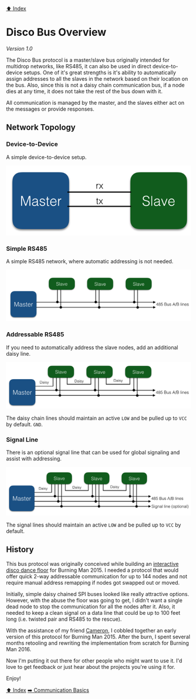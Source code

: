 [:arrow_up: Index](#README.md)

# Disco Bus Overview

_Version 1.0_

The Disco Bus protocol is a master/slave bus originally intended for multidrop networks, like RS485,
it can also be used in direct device-to-device setups. One of it's great strengths is
it's ability to automatically assign addresses to all the slaves in the network based on
their location on the bus. Also, since this is not a daisy chain communication bus, if
a node dies at any time, it does not take the rest of the bus down with it.

All communication is managed by the master, and the slaves either act on the messages or
provide responses.

## Network Topology

### Device-to-Device

A simple device-to-device setup.

![Simple Device-to-Device](../images/d2d.png?raw=true)

### Simple RS485

A simple RS485 network, where automatic addressing is not needed.

![Simple RS485](../images/rs485-simple.png?raw=true)

### Addressable RS485

If you need to automatically address the slave nodes, add an additional daisy line.

![RS485 with Daisy](../images/rs485-daisy.png?raw=true)

The daisy chain lines should maintain an active `LOW` and be pulled up to `VCC` by default. 
`GND`.

### Signal Line

There is an optional signal line that can be used for global signaling and assist with addressing.

![RS485 with Daisy](../images/rs485-signal.png?raw=true)

The signal lines should maintain an active `LOW` and be pulled up to `VCC` by default.

## History

This bus protocol was originally conceived while building an [interactive disco dance floor](hackaday.io/project/4209-interactive-disco-dance-floor)
for Burning Man 2015. I needed a protocol that would offer quick 2-way addressable communication for up 
to 144 nodes and not require manual address remapping if nodes got swapped out or moved.

Initially, simple daisy chained SPI buses looked like really attractive options. However, with 
the abuse the floor was going to get, I didn't want a single dead node to stop the communication 
for all the nodes after it. Also, it needed to keep a clean signal on a data line that could
be up to 100 feet long (i.e. twisted pair and RS485 to the rescue).

With the assistance of my friend [Cameron](github.com/cinderblock/), I cobbled together an early version
of this protocol for Burning Man 2015. After the burn, I spent several months retooling and rewriting the
implementation from scratch for Burning Man 2016.

Now I'm putting it out there for other people who might want to use it. I'd love to get feedback
or just hear about the projects you're using it for.

Enjoy!

[:arrow_up: Index](#README.md)
[:arrow_right: Communication Basics](#communication.md)